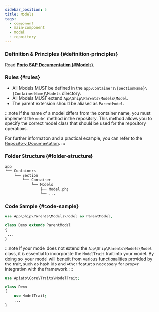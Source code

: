 ```yaml
---
sidebar_position: 6
title: Models
tags:
  - component
  - main-component
  - model
  - repository
---
```


### Definition & Principles {#definition-principles}

Read [**Porto SAP Documentation (#Models)**](https://github.com/Mahmoudz/Porto#definitions--principles).

### Rules {#rules}

- All Models MUST be defined in the `app\Containers\{SectionName}\{ContainerName}\Models` directory.
- All Models MUST extend `App\Ship\Parents\Models\Model`.
- The parent extension should be aliased as `ParentModel`.

:::note
If the name of a model differs from the container name, you must implement the `model` method in the repository.
This method allows you to specify the correct model class that should be used for the repository operations.

For further information and a practical example, you can refer to the [Repository Documentation](../optional-components/repositories#model-method-example).
:::

### Folder Structure {#folder-structure}

```markdown
app
└── Containers
    └── Section
        └── Container
            └── Models
                ├── Model.php
                └── ...
```

### Code Sample {#code-sample}

```php
use App\Ship\Parents\Models\Model as ParentModel;

class Demo extends ParentModel
{
 ...
}
```

:::note
If your model does not extend the `App\Ship\Parents\Models\Model` class,
it is essential to incorporate the `ModelTrait` trait into your model.
By doing so, your model will benefit from various functionalities provided by the trait,
such as hash ids and other features necessary for proper integration with the framework.
:::

```php
use Apiato\Core\Traits\ModelTrait;

class Demo
{
    use ModelTrait;
    ...
}
```
